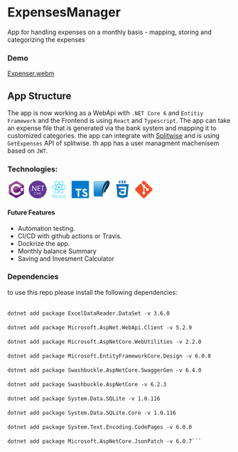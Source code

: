 # ExpensesManager

App for handling expenses on a monthly basis -  mapping, storing and categorizing the expenses


### Demo

[Expenser.webm](https://github.com/roeezach/ExpenseManager-WebAPI/assets/106396740/e0174c6b-f2f0-4604-8295-21cf51bab15b)

## App Structure

The app is now working as a WebApi with `.NET Core 6` and `Entitiy Framework` and the Frontend is using `React` and `Typescript`.
The app can take an expense file that is generated via the bank system and mapping it to customized categories.
the app can integrate with [Splitwise](https://dev.splitwise.com/#section/Terms-of-Use/TERMS-OF-USE) 
and is using `GetExpenses` API of splitwise.
th app has a user managment machenisem based on `JWT`.

### Technologies:
<div>
  <img src="https://github.com/devicons/devicon/blob/master/icons/csharp/csharp-original.svg" title="Csharp" alt="Csharp" width="40" height="40"/>&nbsp;
  <img src="https://github.com/devicons/devicon/blob/master/icons/dotnetcore/dotnetcore-original.svg" title="Csharp" alt="Csharp" width="40" height="40"/>&nbsp;
  <img src="https://github.com/devicons/devicon/blob/master/icons/react/react-original-wordmark.svg" title="React" alt="React" width="40" height="40"/>&nbsp;
  <img src="https://github.com/devicons/devicon/blob/master/icons/typescript/typescript-original.svg" title="JavaScript" alt="JavaScript" width="40" height="40"/>&nbsp;
  <img src="https://github.com/devicons/devicon/blob/master/icons/sqlite/sqlite-original.svg" title="SQLite"  alt="SQLite" width="40" height="40"/>&nbsp;
  <img src="https://github.com/devicons/devicon/blob/master/icons/css3/css3-plain-wordmark.svg"  title="CSS3" alt="CSS" width="40" height="40"/>&nbsp;
  <img src="https://github.com/devicons/devicon/blob/master/icons/git/git-original.svg" title="Git" **alt="Git" width="40" height="40"/>
</div>

#### Future Features
- Automation testing.
- CI/CD with github actions or Travis.
- Dockrize the app.
- Monthly balance Summary
- Saving and Invesment Calculator

### Dependencies

to use this repo please install the following dependencies: 

```dotnet add package ExcelDataReader -v 3.6.0

dotnet add package ExcelDataReader.DataSet -v 3.6.0

dotnet add package Microsoft.AspNet.WebApi.Client -v 5.2.9

dotnet add package Microsoft.AspNetCore.WebUtilities -v 2.2.0

dotnet add package Microsoft.EntityFrameworkCore.Design -v 6.0.8

dotnet add package Swashbuckle.AspNetCore.SwaggerGen -v 6.4.0

dotnet add package Swashbuckle.AspNetCore -v 6.2.3

dotnet add package System.Data.SQLite -v 1.0.116

dotnet add package System.Data.SQLite.Core -v 1.0.116

dotnet add package System.Text.Encoding.CodePages -v 6.0.0

dotnet add package Microsoft.AspNetCore.JsonPatch -v 6.0.7```
